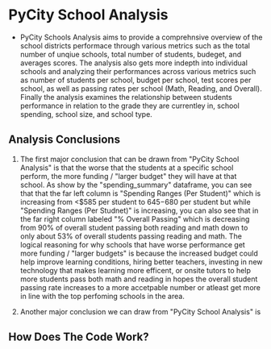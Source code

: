 # PyCity School Analysis #
- PyCity Schools Analysis aims to provide a comprehnsive overview of the school districts performace through various metrics such as the total number of unqiue schools, total number of students, budeget, and averages scores. The analysis also gets more indepth into individual schools and analyzing their performances across various metrics such as number of students per school, budget per school, test scores per school, as well as passing rates per school (Math, Reading, and Overall). Finally the analysis examines the relationship between students performance in relation to the grade they are currentley in, school spending, school size, and school type.

## Analysis Conclusions
1) The first major conclusion that can be drawn from "PyCity School Analysis" is that the worse that the students at a specific school perform, the more funding / "larger budget" they will have at that school. As show by the "spending_summary" dataframe, you can see that that the far left column is "Spending Ranges (Per Student)" which is increasing from <$585 per student to $645-$680 per student but while "Spending Ranges (Per Studnet)" is increasing, you can also see that in the far right column labeled "% Overall Passing" which is decreasing from 90% of overall student passing both reading and math down to only about 53% of overall students passing reading and math. The logical reasoning for why schools that have worse performance get more funding / "larger budgets" is because the increased budget could help improve learning conditions, hiring better teachers, investing in new technology that makes learning more efficent, or onsite tutors to help more students pass both math and reading in hopes the overall student passing rate increases to a more accetpable number or atleast get more in line with the top perfoming schools in the area.

2) Another major conclusion we can draw from "PyCity School Analysis" is






## How Does The Code Work?
